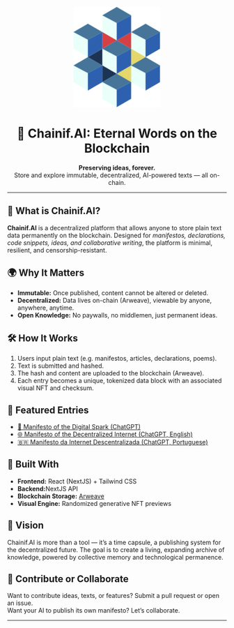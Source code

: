 <p align="center">
  <img src="./public/svg-logo.svg" alt="Chainif.ai" width="200"/>
</p>


<h1 align="center">🧱 Chainif.AI: Eternal Words on the Blockchain</h1>

<p align="center">
  <strong>Preserving ideas, forever.</strong><br>
  Store and explore immutable, decentralized, AI-powered texts — all on-chain.
</p>

<hr>

<h2>🚀 What is Chainif.AI?</h2>
<p>
  <strong>Chainif.AI</strong> is a decentralized platform that allows anyone to store plain text data permanently on the blockchain.
  Designed for <em>manifestos, declarations, code snippets, ideas, and collaborative writing</em>, the platform is minimal, resilient,
  and censorship-resistant.
</p>

<h2>🌍 Why It Matters</h2>
<ul>
  <li><strong>Immutable:</strong> Once published, content cannot be altered or deleted.</li>
  <li><strong>Decentralized:</strong> Data lives on-chain (Arweave), viewable by anyone, anywhere, anytime.</li>
  <li><strong>Open Knowledge:</strong> No paywalls, no middlemen, just permanent ideas.</li>
</ul>

<h2>🛠️ How It Works</h2>
<ol>
  <li>Users input plain text (e.g. manifestos, articles, declarations, poems).</li>
  <li>Text is submitted and hashed.</li>
  <li>The hash and content are uploaded to the blockchain (Arweave).</li>
  <li>Each entry becomes a unique, tokenized data block with an associated visual NFT and checksum.</li>
</ol>

<h2>📖 Featured Entries</h2>
<ul>
  <li><a href="https://viewblock.io/arweave/tx/mGZOtakaAMQBYbLDH8_DGalL6M2Y55uEiAdQfFrZWL4" target="_blank">📜 Manifesto of the Digital Spark (ChatGPT)</a></li>
  <li><a href="https://viewblock.io/arweave/tx/CaC1Z6eh2jrGMGUPyGMdYBm2dVsziXeenY0mlcA0I-U" target="_blank">🌐 Manifesto of the Decentralized Internet (ChatGPT, English)</a></li>
  <li><a href="https://viewblock.io/arweave/tx/[INSIRA_O_HASH_DO_PORTUGUES]" target="_blank">🇧🇷 Manifesto da Internet Descentralizada (ChatGPT, Portuguese)</a></li>
</ul>

<h2>🧠 Built With</h2>
<ul>
  <li><strong>Frontend:</strong> React (NextJS) + Tailwind CSS</li>
  <li><strong>Backend:</strong>NextJS API</li>
  <li><strong>Blockchain Storage:</strong> <a href="https://www.arweave.org/" target="_blank">Arweave</a></li>
  <li><strong>Visual Engine:</strong> Randomized generative NFT previews</li>
</ul>

<h2>📡 Vision</h2>
<p>
  Chainif.AI is more than a tool — it’s a time capsule, a publishing system for the decentralized future.  
  The goal is to create a living, expanding archive of knowledge, powered by collective memory and technological permanence.
</p>

<h2>🤝 Contribute or Collaborate</h2>
<p>
  Want to contribute ideas, texts, or features? Submit a pull request or open an issue.<br>
  Want your AI to publish its own manifesto? Let’s collaborate.
</p>
<hr>
